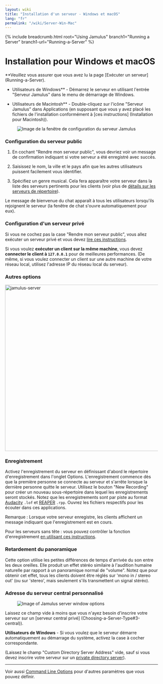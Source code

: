 ```yaml
---
layout: wiki
title: "Installation d'un serveur - Windows et macOS"
lang: "fr"
permalink: "/wiki/Server-Win-Mac"
---
```


{% include breadcrumb.html root="Using Jamulus" branch1="Running a Server" branch1-url="Running-a-Server" %}

# Installation pour Windows et macOS


**Veuillez vous assurer que vous avez lu la page [Exécuter un serveur] (Running-a-Server).

* Utilisateurs de Windows** - Démarrez le serveur en utilisant l'entrée "Serveur Jamulus" dans le menu de démarrage de Windows.

* Utilisateurs de Macintosh** - Double-cliquez sur l'icône "Serveur Jamulus" dans Applications (en supposant que vous y avez placé les fichiers de l'installation conformément à [ces instructions] (Installation pour Macintosh)).

<figure><img src="{{site.url}}/assets/img/en-screenshots/server-window-setup.png" loading="lazy" alt="Image de la fenêtre de configuration du serveur Jamulus"></figure>

### Configuration du serveur public

1. En cochant "Rendre mon serveur public", vous devriez voir un message de confirmation indiquant si votre serveur a été enregistré avec succès.

1. Saisissez le nom, la ville et le pays afin que les autres utilisateurs puissent facilement vous identifier.

1. Spécifiez un genre musical. Cela fera apparaître votre serveur dans la liste des serveurs pertinents pour les clients (voir plus de [détails sur les serveurs de répertoire](Directory-Servers)).

Le message de bienvenue du chat apparaît à tous les utilisateurs lorsqu'ils rejoignent le serveur (la fenêtre de chat s'ouvre automatiquement pour eux).

### Configuration d'un serveur privé

Si vous ne cochez pas la case "Rendre mon serveur public", vous allez exécuter un serveur privé et vous devez [lire ces instructions](Running-a-Private-Server).

Si vous voulez **exécuter un client sur la même machine**, vous devez **connecter le client à `127.0.0.1`** pour de meilleures performances. (De même, si vous voulez connecter un client sur une autre machine de votre réseau local, utilisez l'adresse IP du réseau local du serveur).


### Autres options

<img width="549" alt="jamulus-server" src="https://user-images.githubusercontent.com/4561747/114275476-79e7e580-9a1a-11eb-8e6b-09d9f956c689.png">

### Enregistrement

Activez l'enregistrement du serveur en définissant d'abord le répertoire d'enregistrement dans l'onglet Options. L'enregistrement commence dès que la première personne se connecte au serveur et s'arrête lorsque la dernière personne quitte le serveur. Utilisez le bouton "New Recording" pour créer un nouveau sous-répertoire dans lequel les enregistrements seront stockés. Notez que les enregistrements sont par piste au format [Audacity](https://www.audacityteam.org/) `.lof` et [REAPER](https://en.wikipedia.org/wiki/REAPER) `.rpp`. Ouvrez les fichiers respectifs pour les écouter dans ces applications.

Remarque : Lorsque votre serveur enregistre, les clients affichent un message indiquant que l'enregistrement est en cours.

Pour les serveurs sans tête : vous pouvez contrôler la fonction d'enregistrement [en utilisant ces instructions](Server-Linux#controlling-recordings).

### Retardement du panoramique

Cette option utilise les petites différences de temps d'arrivée du son entre les deux oreilles. Elle produit un effet stéréo similaire à l'audition humaine naturelle par rapport à un panoramique normal de "volume". Notez que pour obtenir cet effet, tous les clients doivent être réglés sur 'mono in / stereo out' (ou sur 'stereo', mais seulement s'ils transmettent un signal stéréo).

### Adresse du serveur central personnalisé


<figure><img src="{{site.url}}/assets/img/en-screenshots/server-window-options.png" loading="lazy" alt="Image of Jamulus server window options"></figure>

Laissez ce champ vide à moins que vous n'ayez besoin d'inscrire votre serveur sur un [serveur central privé] (Choosing-a-Server-Type#3-central)).


**Utilisateurs de Windows** - Si vous voulez que le serveur démarre automatiquement au démarrage du système, activez la case à cocher correspondante.

(Laissez le champ "Custom Directory Server Address" vide, sauf si vous devez inscrire votre serveur sur un [private directory server](Choosing-a-Server-Type#3-directory)).


***

Voir aussi [Command Line Options](Command-Line-Options) pour d'autres paramètres que vous pouvez définir.
